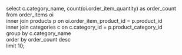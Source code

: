 select c.category_name, count(oi.order_item_quantity) as order_count
<br/>
from order_items oi
<br/>
inner join products p on oi.order_item_product_id = p.product_id
<br/>
inner join categories c on c.category_id = p.product_category_id
<br/>
group by c.category_name
<br/>
order by order_count desc
<br/>
limit 10;

